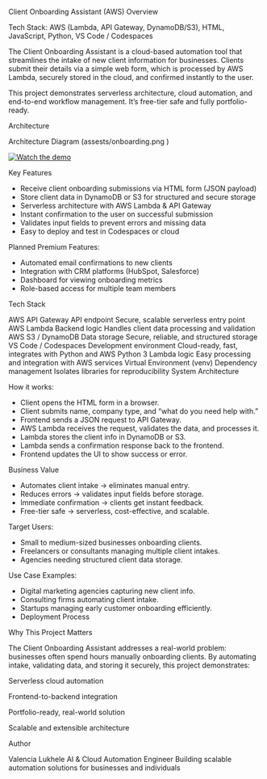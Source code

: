Client Onboarding Assistant (AWS)
Overview

Tech Stack: AWS (Lambda, API Gateway, DynamoDB/S3), HTML, JavaScript, Python, VS Code / Codespaces

The Client Onboarding Assistant is a cloud-based automation tool that streamlines the intake of new client information for businesses. Clients submit their details via a simple web form, which is processed by AWS Lambda, securely stored in the cloud, and confirmed instantly to the user.

This project demonstrates serverless architecture, cloud automation, and end-to-end workflow management. It’s free-tier safe and fully portfolio-ready.

Architecture

Architecture Diagram (assests/onboarding.png )

[![Watch the demo](https://img.youtube.com/vi/BgolS0JAXdo/0.jpg)](https://youtube.com/shorts/BgolS0JAXdo?si=vHw006TvgdWj_BAM)

Key Features

- Receive client onboarding submissions via HTML form (JSON payload)
- Store client data in DynamoDB or S3 for structured and secure storage
- Serverless architecture with AWS Lambda & API Gateway
-  Instant confirmation to the user on successful submission
-  Validates input fields to prevent errors and missing data
-  Easy to deploy and test in Codespaces or cloud

Planned Premium Features:

- Automated email confirmations to new clients
- Integration with CRM platforms (HubSpot, Salesforce)
- Dashboard for viewing onboarding metrics
- Role-based access for multiple team members

Tech Stack
	
AWS API Gateway	API endpoint	Secure, scalable serverless entry point
AWS Lambda	Backend logic	Handles client data processing and validation
AWS S3 / DynamoDB	Data storage	Secure, reliable, and structured storage
VS Code / Codespaces	Development environment	Cloud-ready, fast, integrates with Python and AWS
Python 3	Lambda logic	Easy processing and integration with AWS services
Virtual Environment (venv)	Dependency management	Isolates libraries for reproducibility
System Architecture

How it works:

- Client opens the HTML form in a browser.
- Client submits name, company type, and “what do you need help with.”
- Frontend sends a JSON request to API Gateway.
- AWS Lambda receives the request, validates the data, and processes it.
- Lambda stores the client info in DynamoDB or S3.
- Lambda sends a confirmation response back to the frontend.
- Frontend updates the UI to show success or error.


Business Value

- Automates client intake → eliminates manual entry.
- Reduces errors → validates input fields before storage.
- Immediate confirmation → clients get instant feedback.
- Free-tier safe → serverless, cost-effective, and scalable.

Target Users:

- Small to medium-sized businesses onboarding clients.
- Freelancers or consultants managing multiple client intakes.
- Agencies needing structured client data storage.

Use Case Examples:

- Digital marketing agencies capturing new client info.
- Consulting firms automating client intake.
- Startups managing early customer onboarding efficiently.
- Deployment Process


Why This Project Matters

The Client Onboarding Assistant addresses a real-world problem: businesses often spend hours manually onboarding clients. By automating intake, validating data, and storing it securely, this project demonstrates:

Serverless cloud automation

Frontend-to-backend integration

Portfolio-ready, real-world solution

Scalable and extensible architecture

Author

Valencia Lukhele
AI & Cloud Automation Engineer
Building scalable automation solutions for businesses and individuals